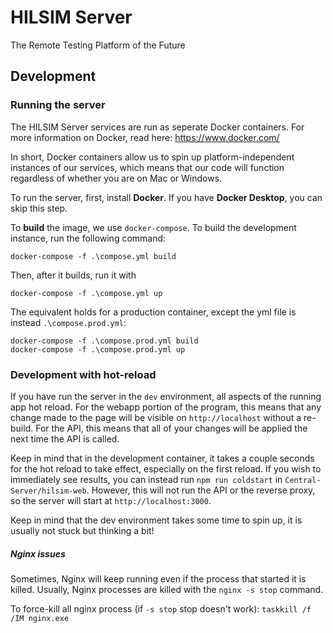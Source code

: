 # HILSIM Server
The Remote Testing Platform of the Future

## Development


### Running the server
The HILSIM Server services are run as seperate Docker containers. For more information on Docker, read here: https://www.docker.com/

In short, Docker containers allow us to spin up platform-independent instances of our services, which means that our code will function regardless of whether you are on Mac or Windows.

To run the server, first, install **Docker**. If you have **Docker Desktop**, you can skip this step.

To **build** the image, we use `docker-compose`. To build the development instance, run the following command:

```docker-compose -f .\compose.yml build```

Then, after it builds, run it with

```docker-compose -f .\compose.yml up```

The equivalent holds for a production container, except the yml file is instead `.\compose.prod.yml`:

```
docker-compose -f .\compose.prod.yml build
docker-compose -f .\compose.prod.yml up
```

### Development with hot-reload
If you have run the server in the `dev` environment, all aspects of the running app hot reload. For the webapp portion of the program, this means that any change made to the page will be visible on `http://localhost` without a re-build. For the API, this means that all of your changes will be applied the next time the API is called.

Keep in mind that in the development container, it takes a couple seconds for the hot reload to take effect, especially on the first reload. If you wish to immediately see results, you can instead run `npm run coldstart` in `Central-Server/hilsim-web`. However, this will not run the API or the reverse proxy, so the server will start at `http://localhost:3000`.

Keep in mind that the dev environment takes some time to spin up, it is usually not stuck but thinking a bit!

##### Nginx issues

Sometimes, Nginx will keep running even if the process that started it is killed. Usually, Nginx processes are killed with the `nginx -s stop` command.

To force-kill all nginx process (if `-s stop` stop doesn't work): `taskkill /f /IM nginx.exe`
